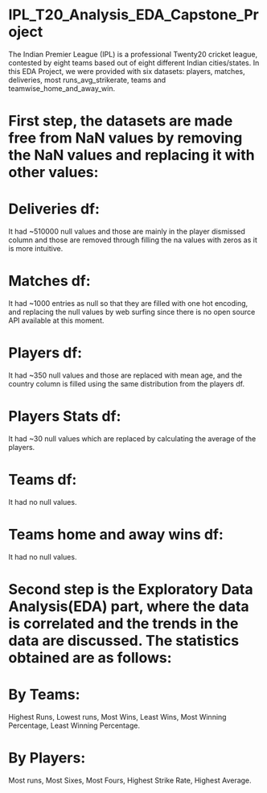 # IPL_T20_Analysis_EDA_Capstone_Project
  The Indian Premier League (IPL) is a professional Twenty20 cricket league, contested by eight teams based out of eight different Indian cities/states. In this EDA Project, we were provided with six datasets: players, matches, deliveries, most runs_avg_strikerate, teams and teamwise_home_and_away_win. 

# First step, the datasets are made free from NaN values by removing the NaN values and replacing it with other values: 

# Deliveries df:
  It had ~510000 null values and those are mainly in the player dismissed column and those are removed through filling the na values with zeros as it is more intuitive.
# Matches df: 
  It had ~1000 entries as null so that they are filled with one hot encoding, and replacing the null values by web surfing since there is no open source API available at this moment.
# Players df: 
  It had ~350 null values and those are replaced with mean age, and the country column is filled using the same distribution from the players df.
# Players Stats df: 
  It had ~30 null values which are replaced by calculating the average of the players.
# Teams df: 
  It had no null values.
# Teams home and away wins df: 
  It had no null values.

# Second step is the Exploratory Data Analysis(EDA) part, where the data is correlated and the trends in the data are discussed.  The statistics obtained are as follows:

# By Teams:
  Highest Runs,
  Lowest runs,
  Most Wins,
  Least Wins,
  Most Winning Percentage,
  Least Winning Percentage.

# By Players:
  Most runs,
  Most Sixes,
  Most Fours,
  Highest Strike Rate,
  Highest Average.

